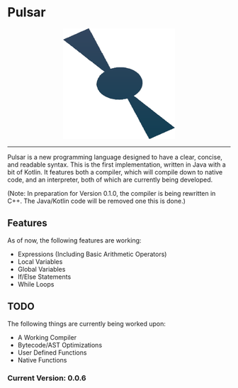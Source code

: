 # Pulsar

<p align="center">
  <img src="doc/pulsar-logo.png" alt="Pulsar Logo" height=250>
  <hr>
</p>

Pulsar is a new programming language designed to have a clear, concise, and readable syntax. This is the first implementation, written in Java with a bit of Kotlin. It features both a compiler, which will compile down to native code, and an interpreter, both of which are currently being developed.

(Note: In preparation for Version 0.1.0, the compiler is being rewritten in C++. The Java/Kotlin code will be removed one this is done.)

## Features
As of now, the following features are working:
- Expressions (Including Basic Arithmetic Operators)
- Local Variables
- Global Variables
- If/Else Statements
- While Loops

## TODO
The following things are currently being worked upon:
- A Working Compiler
- Bytecode/AST Optimizations
- User Defined Functions
- Native Functions

### Current Version: 0.0.6
